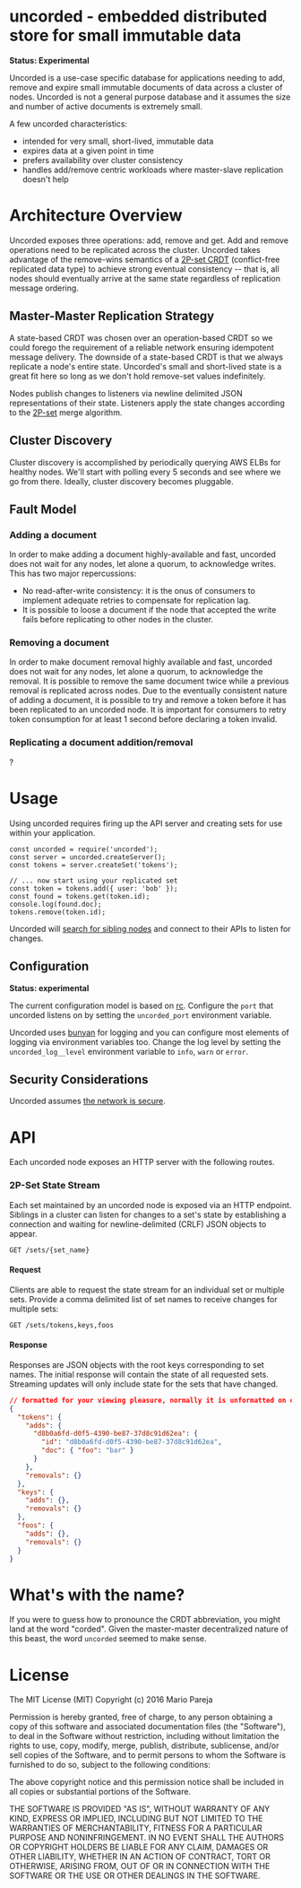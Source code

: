# uncorded - embedded distributed store for small immutable data

**Status: Experimental**

Uncorded is a use-case specific database for applications needing to add, remove and expire small immutable documents of data across a cluster of nodes. Uncorded is not a general purpose database and it assumes the size and number of active documents is extremely small.

A few uncorded characteristics:

  + intended for very small, short-lived, immutable data
  + expires data at a given point in time
  + prefers availability over cluster consistency
  + handles add/remove centric workloads where master-slave replication doesn't help

# Architecture Overview

Uncorded exposes three operations: add, remove and get. Add and remove operations need to be replicated across the cluster. Uncorded takes advantage of the remove-wins semantics of a [2P-set CRDT](https://en.wikipedia.org/wiki/Conflict-free_replicated_data_type#State-based_2P-set) (conflict-free replicated data type) to achieve strong eventual consistency -- that is, all nodes should eventually arrive at the same state regardless of replication message ordering.

## Master-Master Replication Strategy

A state-based CRDT was chosen over an operation-based CRDT so we could forego the requirement of a reliable network ensuring idempotent message delivery. The downside of a state-based CRDT is that we always replicate a node's entire state. Uncorded's small and short-lived state is a great fit here so long as we don't hold remove-set values indefinitely.

Nodes publish changes to listeners via newline delimited JSON representations of their state. Listeners apply the state changes according to the [2P-set](https://en.wikipedia.org/wiki/Conflict-free_replicated_data_type#State-based_2P-set) merge algorithm.

## Cluster Discovery

Cluster discovery is accomplished by periodically querying AWS ELBs for healthy nodes. We'll start with polling every 5 seconds and see where we go from there. Ideally, cluster discovery becomes pluggable.

## Fault Model

### Adding a document

In order to make adding a document highly-available and fast, uncorded does not wait for any nodes, let alone a quorum, to acknowledge writes. This has two major repercussions:

  + No read-after-write consistency: it is the onus of consumers to implement adequate retries to compensate for replication lag.
  + It is possible to loose a document if the node that accepted the write fails before replicating to other nodes in the cluster.

### Removing a document

In order to make document removal highly available and fast, uncorded does not wait for any nodes, let alone a quorum, to acknowledge the removal. It is possible to remove the same document twice while a previous removal is replicated across nodes. Due to the eventually consistent nature of adding a document, it is possible to try and remove a token before it has been replicated to an uncorded node. It is important for consumers to retry token consumption for at least 1 second before declaring a token invalid.

### Replicating a document addition/removal

?

# Usage

Using uncorded requires firing up the API server and creating sets for use within your application.

```
const uncorded = require('uncorded');
const server = uncorded.createServer();
const tokens = server.createSet('tokens');

// ... now start using your replicated set
const token = tokens.add({ user: 'bob' });
const found = tokens.get(token.id);
console.log(found.doc);
tokens.remove(token.id);
```

Uncorded will [search for sibling nodes](#cluster-discovery) and connect to their APIs to listen for changes.

## Configuration

**Status: experimental**

The current configuration model is based on [rc](https://www.npmjs.com/package/rc). Configure the `port` that uncorded listens on by setting the `uncorded_port` environment variable.

Uncorded uses [bunyan](https://www.npmjs.com/package/bunyan) for logging and you can configure most elements of logging via environment variables too. Change the log level by setting the `uncorded_log__level` environment variable to `info`, `warn` or `error`.

## Security Considerations

Uncorded assumes [the network is secure](https://en.wikipedia.org/wiki/Fallacies_of_distributed_computing#The_fallacies).

# API

Each uncorded node exposes an HTTP server with the following routes.

### 2P-Set State Stream

Each set maintained by an uncorded node is exposed via an HTTP endpoint. Siblings in a cluster can listen for changes to a set's state by establishing a connection and waiting for newline-delimited (CRLF) JSON objects to appear.

    GET /sets/{set_name}

#### Request

Clients are able to request the state stream for an individual set or multiple sets. Provide a comma delimited list of set names to receive changes for multiple sets:

    GET /sets/tokens,keys,foos

#### Response

Responses are JSON objects with the root keys corresponding to set names. The initial response will contain the state of all requested sets. Streaming updates will only include state for the sets that have changed.

```json
// formatted for your viewing pleasure, normally it is unformatted on one line
{
  "tokens": {
    "adds": {
      "d8b0a6fd-d0f5-4390-be87-37d8c91d62ea": {
        "id": "d8b0a6fd-d0f5-4390-be87-37d8c91d62ea",
        "doc": { "foo": "bar" }
      }
    },
    "removals": {}
  },
  "keys": {
    "adds": {},
    "removals": {}
  },
  "foos": {
    "adds": {},
    "removals": {}
  }
}
```

# What's with the name?

If you were to guess how to pronounce the CRDT abbreviation, you might land at the word "corded". Given the master-master decentralized nature of this beast, the word `uncorded` seemed to make sense.

# License

The MIT License (MIT)
Copyright (c) 2016 Mario Pareja

Permission is hereby granted, free of charge, to any person obtaining a copy of this software and associated documentation files (the "Software"), to deal in the Software without restriction, including without limitation the rights to use, copy, modify, merge, publish, distribute, sublicense, and/or sell copies of the Software, and to permit persons to whom the Software is furnished to do so, subject to the following conditions:

The above copyright notice and this permission notice shall be included in all copies or substantial portions of the Software.

THE SOFTWARE IS PROVIDED "AS IS", WITHOUT WARRANTY OF ANY KIND, EXPRESS OR IMPLIED, INCLUDING BUT NOT LIMITED TO THE WARRANTIES OF MERCHANTABILITY, FITNESS FOR A PARTICULAR PURPOSE AND NONINFRINGEMENT. IN NO EVENT SHALL THE AUTHORS OR COPYRIGHT HOLDERS BE LIABLE FOR ANY CLAIM, DAMAGES OR OTHER LIABILITY, WHETHER IN AN ACTION OF CONTRACT, TORT OR OTHERWISE, ARISING FROM, OUT OF OR IN CONNECTION WITH THE SOFTWARE OR THE USE OR OTHER DEALINGS IN THE SOFTWARE.
